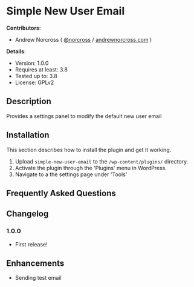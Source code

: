 # Simple New User Email #

**Contributors**:

* Andrew Norcross ( [@norcross](http://twitter.com/norcross ) / [andrewnorcross.com](http://andrewnorcross.com/) )

**Details**:

* Version: 1.0.0
* Requires at least: 3.8
* Tested up to: 3.8
* License: GPLv2


## Description

Provides a settings panel to modify the default new user email


## Installation

This section describes how to install the plugin and get it working.

1. Upload `simple-new-user-email` to the `/wp-content/plugins/` directory.
1. Activate the plugin through the 'Plugins' menu in WordPress.
1. Navigate to a the settings page under 'Tools'

## Frequently Asked Questions


## Changelog

### 1.0.0 ###
* First release!


## Enhancements

* Sending test email